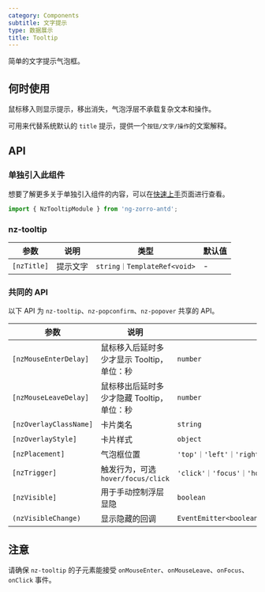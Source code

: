 ```yaml
---
category: Components
subtitle: 文字提示
type: 数据展示
title: Tooltip
---
```


简单的文字提示气泡框。

## 何时使用

鼠标移入则显示提示，移出消失，气泡浮层不承载复杂文本和操作。

可用来代替系统默认的 `title` 提示，提供一个`按钮/文字/操作`的文案解释。

## API

### 单独引入此组件

想要了解更多关于单独引入组件的内容，可以在[快速上手](/docs/getting-started/zh#单独引入某个组件)页面进行查看。

```ts
import { NzTooltipModule } from 'ng-zorro-antd';
```

### nz-tooltip

| 参数 | 说明 | 类型 | 默认值 |
| --- | --- | --- | --- |
| `[nzTitle]` | 提示文字 | `string｜TemplateRef<void>` | - |

### 共同的 API

以下 API 为 `nz-tooltip`、`nz-popconfirm`、`nz-popover` 共享的 API。

| 参数 | 说明 | 类型 | 默认值 |
| --- | --- | --- | --- |
| `[nzMouseEnterDelay]` | 鼠标移入后延时多少才显示 Tooltip，单位：秒 | `number` | `0.15` |
| `[nzMouseLeaveDelay]` | 鼠标移出后延时多少才隐藏 Tooltip，单位：秒 | `number` | `0.1` |
| `[nzOverlayClassName]` | 卡片类名 | `string` | - |
| `[nzOverlayStyle]` | 卡片样式 | `object` | - |
| `[nzPlacement]` | 气泡框位置 | `'top'｜'left'｜'right'｜'bottom'｜'topLeft'｜'topRight'｜'bottomLeft'｜'bottomRight'｜'leftTop'｜'leftBottom'｜'rightTop'｜'rightBottom'` | `'top'` |
| `[nzTrigger]` | 触发行为，可选 `hover/focus/click` | `'click'｜'focus'｜'hover'` | `'hover'` |
| `[nzVisible]` | 用于手动控制浮层显隐 | `boolean` | `false` |
| `(nzVisibleChange)` | 显示隐藏的回调 | `EventEmitter<boolean>` | - |

## 注意

请确保 `nz-tooltip` 的子元素能接受 `onMouseEnter`、`onMouseLeave`、`onFocus`、`onClick` 事件。
